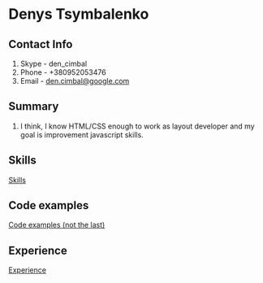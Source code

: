 # Denys Tsymbalenko

## Contact Info
1. Skype - den_cimbal
1. Phone - +380952053476
1. Email - den.cimbal@google.com

## Summary
1. I think, I know HTML/CSS enough to work as layout developer and my goal is improvement javascript skills.

## Skills
[Skills](https://hh.ua/resume/1778b492ff01a318c80039ed1f616b686c7179)

## Code examples
[Code examples (not the last)](https://github.com/kopkop123/front-end-lab-8)

## Experience
[Experience](https://hh.ua/resume/1778b492ff01a318c80039ed1f616b686c7179)

